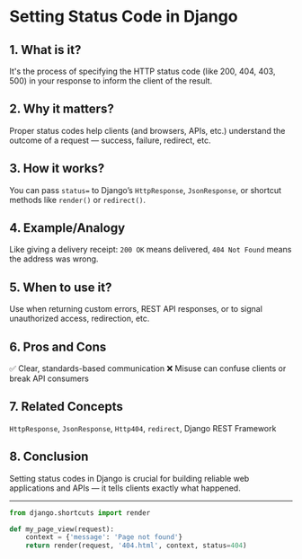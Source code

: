 # Setting Status Code in Django

## 1. What is it?
It's the process of specifying the HTTP status code (like 200, 404, 403, 500) in your response to inform the client of the result.

## 2. Why it matters?
Proper status codes help clients (and browsers, APIs, etc.) understand the outcome of a request — success, failure, redirect, etc.

## 3. How it works?
You can pass `status=` to Django’s `HttpResponse`, `JsonResponse`, or shortcut methods like `render()` or `redirect()`.

## 4. Example/Analogy
Like giving a delivery receipt: `200 OK` means delivered, `404 Not Found` means the address was wrong.

## 5. When to use it?
Use when returning custom errors, REST API responses, or to signal unauthorized access, redirection, etc.

## 6. Pros and Cons
✅ Clear, standards-based communication ❌ Misuse can confuse clients or break API consumers

## 7. Related Concepts
`HttpResponse`, `JsonResponse`, `Http404`, `redirect`, Django REST Framework

## 8. Conclusion
Setting status codes in Django is crucial for building reliable web applications and APIs — it tells clients exactly what happened.

---

```python
from django.shortcuts import render

def my_page_view(request):
    context = {'message': 'Page not found'}
    return render(request, '404.html', context, status=404)
```
